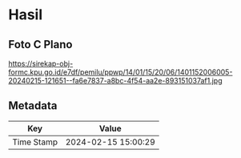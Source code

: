 # Hasil

## Foto C Plano

https://sirekap-obj-formc.kpu.go.id/e7df/pemilu/ppwp/14/01/15/20/06/1401152006005-20240215-121651--fa6e7837-a8bc-4f54-aa2e-893151037af1.jpg


## Metadata

| Key        | Value               |
| ---------- | ------------------- |
| Time Stamp | 2024-02-15 15:00:29 |



